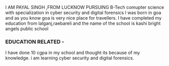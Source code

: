 I AM PAYAL SINGH ,FROM LUCKNOW 
PURSUING B-Tech comupter science with specialization in cyber security and digital forensics 
I was born in goa and as you know goa is very nice place for travellers. 
I have completed my education from lalganj,raebareli and the name of the school is kashi bright angels public school

### EDUCATION RELATED -
I have done 10 cgpa in my school and thought its because of my knowledge. i am learning cyber security and digital forensics.
